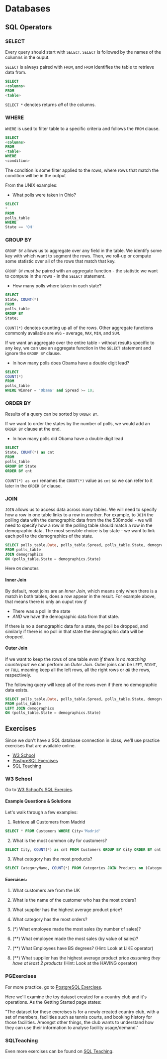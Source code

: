 # Databases

## SQL Operators

### SELECT

Every query should start with `SELECT`.  `SELECT` is followed by the names of the columns in the ouput.

`SELECT` is always paired with `FROM`, and `FROM` identifies the table to retrieve data from.

```sql
SELECT
<columns>
FROM
<table>
```

`SELECT *` denotes returns *all* of the columns.

### WHERE
`WHERE` is used to filter table to a specific criteria and follows the `FROM` clause.

```sql
SELECT
<columns>
FROM
<table>
WHERE
<condition>
```

The condition is some filter applied to the rows, where rows that match the condition will be in the output

From the UNIX examples:

- What polls were taken in Ohio?

```sql
SELECT
*
FROM
polls_table
WHERE
State == 'OH'

```

### GROUP BY

`GROUP BY` allows us to aggregate over any field in the table. We identify some key with which want to segment the rows. Then, we roll-up or compute some statistic over all of the rows that match that key.

`GROUP BY` *must be* paired with an aggregate function - the statistic we want to compute in the rows - in the `SELECT` statement.

- How many polls where taken in each state?
```sql
SELECT
State, COUNT(*)
FROM
polls_table
GROUP BY
State;
```

`COUNT(*)` denotes counting up all of the rows.  Other aggregate functions commonly available are `AVG` - average, `MAX`, `MIN`, and `SUM`.

If we want an aggregate over the entire table - without results specific to any key, we can use an aggregate function in the `SELECT` statement and ignore the `GROUP BY` clause.

- In how many polls does Obama have a double digit lead?

```sql
SELECT
COUNT(*)
FROM
polls_table
WHERE Winner = 'Obama' and Spread >= 10;
```

### ORDER BY
Results of a query can be sorted by `ORDER BY`.

If we want to order the states by the number of polls, we would add an `ORDER BY` clause at the end.

- In how many polls did Obama have a double digit lead
```sql
SELECT
State, COUNT(*) as cnt
FROM
polls_table
GROUP BY State
ORDER BY cnt
```

`COUNT(*) as cnt` renames the `COUNT(*)` value as `cnt` so we can refer to it later in the `ORDER BY` clause.


### JOIN
`JOIN` allows us to access data across many tables. We will need to specify how a row in one table links to a row in another.  For example, to `JOIN` the polling data with the demographic data from the the 538model - we will need to specify how a row in the polling table should match a row in the demographic data. The most sensible choice is by state - we want to link each poll to the demographics of the state.

```sql
SELECT polls_table.Date, polls_table.Spread, polls_table.State, demographics.*
FROM polls_table
JOIN demographics
ON (polls_table.State = demographics.State)
```

Here `ON` denotes

#### Inner Join
By default, most joins are an *Inner Join*, which means only when there is a match in both tables, does a row appear in the result. For example above, that means there is only an ouput row *if*
- There was a poll in the state
- *AND* we have the demographic data from that state.

If there is no a demographic data for a state, the poll be dropped, and similarly if there is no poll in that state the demographic data will be dropped.

#### Outer Join
If we want to keep the rows of one table *even if there is no matching counterpart* we can perform an *Outer Join*. Outer joins can be `LEFT`, `RIGHT`, or `FULL` meaning keep all the left rows, all the right rows or *all* the rows, respectively.

The following query will keep all of the rows even if there no demographic data exists.

```sql
SELECT polls_table.Date, polls_table.Spread, polls_table.State, demographics.*
FROM polls_table
LEFT JOIN demographics
ON (polls_table.State = demographics.State)
```

## Exercises

Since we don't have a SQL database connection in class, we'll use practice exercises that are available online.

- [W3 School](http://www.w3schools.com/sql/trysql.asp?filename=trysql_select_all)
- [PostgreSQL Exercises](http://pgexercises.com)
- [SQL Teaching](http://www.sqlteaching.com)


### W3 School

Go to [W3 School's SQL Exercies](http://www.w3schools.com/sql/trysql.asp?filename=trysql_select_all).


#### Example Questions & Solutions

Let's walk through a few examples:

1) Retrieve all Customers from Madrid

```sql
SELECT * FROM Customers WHERE City='Madrid'
```

2) What is the most common city for customers?

```sql
SELECT City, COUNT(*) as cnt FROM Customers GROUP BY City ORDER BY cnt desc;
```

3) What category has the most products?

```sql
SELECT CategoryName, COUNT(*) FROM Categories JOIN Products on (Categories.CategoryID = Products.CategoryID) GROUP BY CategoryName;
```


#### Exercises:

1. What customers are from the UK
2. What is the name of the customer who has the most orders?
3. What supplier has the highest average product price?
4. What category has the most orders?

5. (*) What employee made the most sales (by number of sales)?

6. (**) What employee made the most sales (by value of sales)?

7. (**) What Employees have BS degrees? (Hint: Look at LIKE operator)

8. (**) What supplier has the highest average product price *assuming they have at least 2 products* (Hint: Look at the HAVING operator)


### PGExercises

For more practice, go to [PostgreSQL Exercises](http://pgexercises.com/questions/basic/).

Here we'll examine the toy dataset created for a country club and it's operations. As the Getting Started page states:

"The dataset for these exercises is for a newly created country club, with a set of members, facilities such as tennis courts, and booking history for those facilities. Amongst other things, the club wants to understand how they can use their information to analyse facility usage/demand."



### SQLTeaching

Even more exercises can be found on [SQL Teaching](http://sqlteaching.com).


